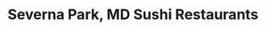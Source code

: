 ---
layout: city
title: Severna Park, MD Sushi Restaurants
permalink: /maryland/severna-park/
stateAbbr: MD
stateName: Maryland
cityName: Severna Park

---